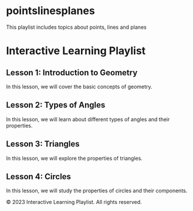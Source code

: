 # pointslinesplanes
This playlist includes topics about points, lines and planes
<!DOCTYPE html>
<html>
<head>
  <title>Interactive Learning Playlist</title>
  <style>
    /* Add your custom CSS styling here */
  </style>
  <script>
    // Add your JavaScript code here
  </script>
</head>
<body>
  <h1>Interactive Learning Playlist</h1>
  
  <h2>Lesson 1: Introduction to Geometry</h2>
  <p>In this lesson, we will cover the basic concepts of geometry.</p>
  <!-- Add interactive elements like quizzes, exercises, or examples here -->
  
  <h2>Lesson 2: Types of Angles</h2>
  <p>In this lesson, we will learn about different types of angles and their properties.</p>
  <!-- Add interactive elements here -->
  
  <h2>Lesson 3: Triangles</h2>
  <p>In this lesson, we will explore the properties of triangles.</p>
  <!-- Add interactive elements here -->
  
  <h2>Lesson 4: Circles</h2>
  <p>In this lesson, we will study the properties of circles and their components.</p>
  <!-- Add interactive elements here -->
  
  <!-- Add more lessons and content as needed -->
  
  <footer>
    <p>© 2023 Interactive Learning Playlist. All rights reserved.</p>
  </footer>
</body>
</html>
